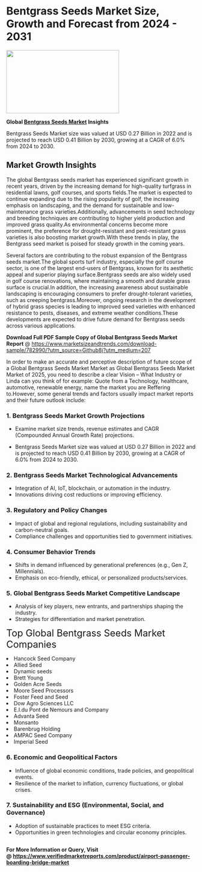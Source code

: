 <H1>Bentgrass Seeds Market Size, Growth and Forecast from 2024 - 2031</H1><img class="aligncenter size-medium wp-image-584254" src="https://thirdeyenews.in/wp-content/uploads/2024/09/Global-Market-Research-300x168.jpeg" alt="" width="300" height="168" /><p><strong>Global&nbsp;<a href="https://www.marketsizeandtrends.com/download-sample/782990/?utm_source=Github8j?utm_medium=207">Bentgrass Seeds Market</a> Insights</strong></p><p>Bentgrass Seeds Market size was valued at USD 0.27 Billion in 2022 and is projected to reach USD 0.41 Billion by 2030, growing at a CAGR of 6.0% from 2024 to 2030.</p><p><h2>Market Growth Insights</h2> <p>The global Bentgrass seeds market has experienced significant growth in recent years, driven by the increasing demand for high-quality turfgrass in residential lawns, golf courses, and sports fields.The market is expected to continue expanding due to the rising popularity of golf, the increasing emphasis on landscaping, and the demand for sustainable and low-maintenance grass varieties.Additionally, advancements in seed technology and breeding techniques are contributing to higher yield production and improved grass quality.As environmental concerns become more prominent, the preference for drought-resistant and pest-resistant grass varieties is also boosting market growth.With these trends in play, the Bentgrass seed market is poised for steady growth in the coming years.</p> <p>Several factors are contributing to the robust expansion of the Bentgrass seeds market.The global sports turf industry, especially the golf course sector, is one of the largest end-users of Bentgrass, known for its aesthetic appeal and superior playing surface.Bentgrass seeds are also widely used in golf course renovations, where maintaining a smooth and durable grass surface is crucial.In addition, the increasing awareness about sustainable landscaping is encouraging consumers to prefer drought-tolerant varieties, such as creeping bentgrass.Moreover, ongoing research in the development of hybrid grass species is leading to improved seed varieties with enhanced resistance to pests, diseases, and extreme weather conditions.These developments are expected to drive future demand for Bentgrass seeds across various applications.<p><span class=""><strong>Download Full PDF Sample Copy of Global Bentgrass Seeds Market Report</strong> @ <a href="https://www.marketsizeandtrends.com/download-sample/782990/?utm_source=Github8j?utm_medium=207" target="_blank">https://www.marketsizeandtrends.com/download-sample/782990/?utm_source=Github8j?utm_medium=207</a></span></p><p>In order to make an accurate and perceptive description of future scope of a Global&nbsp;Bentgrass Seeds Market Market as Global&nbsp;Bentgrass Seeds Market Market of 2025, you need to describe a clear Vision &ndash; What Industry or Linda can you think of for example: Quote from a Technology, healthcare, automotive, renewable energy, name the market you are Reffering to.However, some general trends and factors usually impact market reports and their future outlook include:</p><h3>1.&nbsp;<strong>Bentgrass Seeds Market Growth Projections</strong></h3><ul><li>Examine market size trends, revenue estimates and CAGR (Compounded Annual Growth Rate) projections.</li><li><p>Bentgrass Seeds Market size was valued at USD 0.27 Billion in 2022 and is projected to reach USD 0.41 Billion by 2030, growing at a CAGR of 6.0% from 2024 to 2030.</p></li></ul><h3>2.&nbsp;<strong>Bentgrass Seeds Market Technological Advancements</strong></h3><ul><li>Integration of AI, IoT, blockchain, or automation in the industry.</li><li>Innovations driving cost reductions or improving efficiency.</li></ul><h3>3.&nbsp;<strong>Regulatory and Policy Changes</strong></h3><ul><li>Impact of global and regional regulations, including sustainability and carbon-neutral goals.</li><li>Compliance challenges and opportunities tied to government initiatives.</li></ul><h3>4.&nbsp;<strong>Consumer Behavior Trends</strong></h3><ul><li>Shifts in demand influenced by generational preferences (e.g., Gen Z, Millennials).</li><li>Emphasis on eco-friendly, ethical, or personalized products/services.</li></ul><h3>5.&nbsp;<strong>Global Bentgrass Seeds Market Competitive Landscape</strong></h3><ul><li>Analysis of key players, new entrants, and partnerships shaping the industry.</li><li>Strategies for differentiation and market penetration.</li></ul><p data-pm-slice="1 1 []"><span style="color: inherit; font-family: inherit; font-size: 25px;">Top Global Bentgrass Seeds Market Companies</span></p><div class="" data-test-id=""><p><li>Hancock Seed Company</li><li> Allied Seed</li><li> Dynamic seeds</li><li> Brett Young</li><li> Golden Acre Seeds</li><li> Moore Seed Processors</li><li> Foster Feed and Seed</li><li> Dow Agro Sciences LLC</li><li> E.I.du Pont de Nemours and Company</li><li> Advanta Seed</li><li> Monsanto</li><li> Barenbrug Holding</li><li> AMPAC Seed Company</li><li> Imperial Seed</li></p></div><h3>6.&nbsp;<strong>Economic and Geopolitical Factors</strong></h3><ul><li>Influence of global economic conditions, trade policies, and geopolitical events.</li><li>Resilience of the market to inflation, currency fluctuations, or global crises.</li></ul><h3>7.&nbsp;<strong>Sustainability and ESG (Environmental, Social, and Governance)</strong></h3><ul><li>Adoption of sustainable practices to meet ESG criteria.</li><li>Opportunities in green technologies and circular economy principles.</li></ul><h2><strong style="font-size: 14px;">For More Information or Query, Visit @&nbsp;</strong><a style="background-color: #ffffff; font-size: 14px;" href="https://www.marketsizeandtrends.com/report/bentgrass-seeds-market/" target="_blank">https://www.verifiedmarketreports.com/product/airport-passenger-boarding-bridge-market</a></h2>